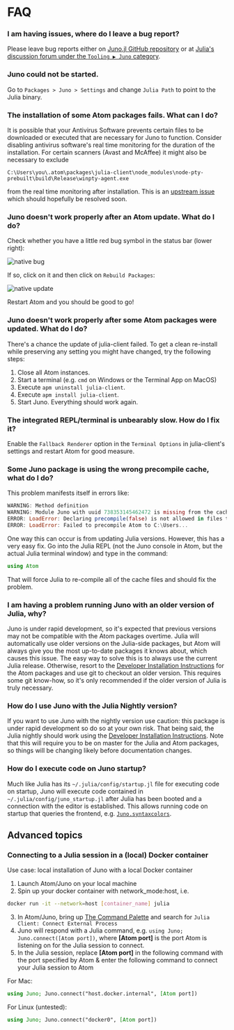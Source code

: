 # FAQ

### I am having issues, where do I leave a bug report?

Please leave bug reports either
on [Juno.jl GitHub repository](https://github.com/JunoLab/Juno.jl/issues) or
at [Julia's discussion forum under the `Tooling ▶ Juno` category](https://discourse.julialang.org/c/tools/juno/l/latest).

### Juno could not be started.

Go to `Packages > Juno > Settings` and change `Julia Path` to point to the Julia binary.

### The installation of some Atom packages fails. What can I do?

It is possible that your Antivirus Software prevents certain files to be downloaded or
executed that are necessary for Juno to function. Consider disabling antivirus software's
real time monitoring for the duration of the installation. For certain scanners
(Avast and McAffee) it might also be necessary to exclude
```
C:\Users\you\.atom\packages\julia-client\node_modules\node-pty-prebuilt\build\Release\winpty-agent.exe
```
from the real time monitoring after installation. This is an [upstream issue](https://github.com/rprichard/winpty/issues/142) which should hopefully be resolved soon.

### Juno doesn't work properly after an Atom update. What do I do?

Check whether you have a little red bug symbol in the status bar (lower right):

![native bug](../assets/native_bug.png)

If so, click on it and then click on `Rebuild Packages`:

![native update](../assets/native_update.png)

Restart Atom and you should be good to go!

### Juno doesn't work properly after some Atom packages were updated. What do I do?

There's a chance the update of julia-client failed. To get a clean re-install
while preserving any setting you might have changed, try the following steps:

1. Close all Atom instances.
2. Start a terminal (e.g. `cmd` on Windows or the Terminal App on MacOS)
3. Execute `apm uninstall julia-client`.
4. Execute `apm install julia-client`.
5. Start Juno. Everything should work again.

### The integrated REPL/terminal is unbearably slow. How do I fix it?

Enable the `Fallback Renderer` option in the `Terminal Options` in julia-client's settings
and restart Atom for good measure.

### Some Juno package is using the wrong precompile cache, what do I do?

This problem manifests itself in errors like:

```julia
WARNING: Method definition
WARNING: Module Juno with uuid 738353145462472 is missing from the cache.
ERROR: LoadError: Declaring precompile(false) is not allowed in files that are being precompiled.
ERROR: LoadError: Failed to precompile Atom to C:\Users...
```

One way this can occur is from updating Julia versions. However, this has a very
easy fix. Go into the Julia REPL (not the Juno console in Atom, but the actual
Julia terminal window) and type in the command:

```julia
using Atom
```

That will force Julia to re-compile all of the cache files and should fix the problem.

### I am having a problem running Juno with an older version of Julia, why?

Juno is under rapid development, so it's expected that previous versions may not
be compatible with the Atom packages overtime. Julia will automatically use older
versions on the Julia-side packages, but Atom will always give you the most up-to-date
packages it knows about, which causes this issue. The easy way to solve this is
to always use the current Julia release. Otherwise, resort to the [Developer Installation Instructions](@ref)
for the Atom packages and use git to checkout an older version. This requires some
git know-how, so it's only recommended if the older version of Julia is truly necessary.

### How do I use Juno with the Julia Nightly version?

If you want to use Juno with the nightly version use caution: this package is under
rapid development so do so at your own risk. That being said, the Julia nightly
should work using the [Developer Installation Instructions](@ref). Note that this will require you to
be on master for the Julia and Atom packages, so things will be changing likely
before documentation changes.

### How do I execute code on Juno startup?

Much like Julia has its `~/.julia/config/startup.jl` file for executing code on startup, Juno will execute code contained in `~/.julia/config/juno_startup.jl` after Julia has been booted and a connection with the editor is established. This allows running code on startup that queries the frontend, e.g. [`Juno.syntaxcolors`](@ref).

## Advanced topics

### Connecting to a Julia session in a (local) Docker container

Use case: local installation of Juno with a local Docker container

1. Launch Atom/Juno on your local machine
2. Spin up your docker container with network_mode:host, i.e.

```bash
docker run -it --network=host [container_name] julia
```

3. In Atom/Juno, bring up [The Command Palette](@ref) and search for `Julia Client: Connect External Process`
4. Juno will respond with a Julia command, e.g. `using Juno; Juno.connect([Atom port])`, where **[Atom port]** is the port Atom is listening on for the Julia session to connect.
5. In the Julia session, replace **[Atom port]** in the following command with the port specified by Atom & enter the following command to connect your Julia session to Atom

For Mac:
```julia
using Juno; Juno.connect("host.docker.internal", [Atom port])
```

For Linux (untested):
```julia
using Juno; Juno.connect("docker0", [Atom port])
```
